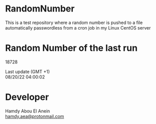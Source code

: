 # RandomNumber    
This is a test repository where a random number is pushed to a file automatically passwordless from a cron job in my Linux CentOS server    
# Random Number of the last run   
18728
      
Last update (GMT +1)    
08/20/22 04:00:02
# Developer    
Hamdy Abou El Anein   
hamdy.aea@protonmail.com
